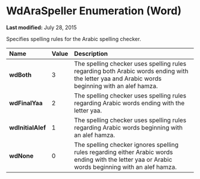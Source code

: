 
# WdAraSpeller Enumeration (Word)

 **Last modified:** July 28, 2015

Specifies spelling rules for the Arabic spelling checker.


|**Name**|**Value**|**Description**|
|:-----|:-----|:-----|
| **wdBoth**|3|The spelling checker uses spelling rules regarding both Arabic words ending with the letter yaa and Arabic words beginning with an alef hamza.|
| **wdFinalYaa**|2|The spelling checker uses spelling rules regarding Arabic words ending with the letter yaa.|
| **wdInitialAlef**|1|The spelling checker uses spelling rules regarding Arabic words beginning with an alef hamza.|
| **wdNone**|0|The spelling checker ignores spelling rules regarding either Arabic words ending with the letter yaa or Arabic words beginning with an alef hamza.|
